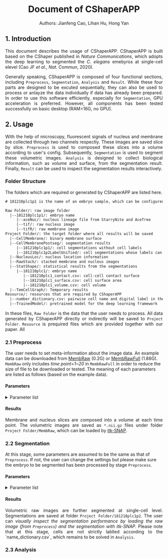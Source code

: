 <h1 align="center">Document of CShaperAPP</h1>


<p align="center">Authors: Jianfeng Cao, Lihan Hu, Hong Yan</p>

<h2>
  1. Introduction
</h2>
<p align="justify">This document describes the usage of CShaperAPP. CShaperAPP is built based on the CShaper published in <I>Nature Communications</I>, which adopts the deep learning to segmented the <I>C. elegans</I> emebyros at single-cell elevel (Cao JF <I>et al.</I>, <I>Nat. Commun</I>, 2020).</p>

<p align="justify">Generally speaking, CShaperAPP is composed of four functional sections, including <code>Preprocess</code>, <code>Segmentation</code>, <code>Analysis</code> and  <code>Result</code>. While these four parts are designed to be excuted sequentially, they can also be used to process or anlayze the data individually if data has already been prepared. In order to use this software efficiently, especially for <code>Segmentation</code>, GPU acceleration is preferred. However, all components has been tested successfully on basic desktop (RAM=16G, no GPU).</p>

<h2>2. Usage</h2>
<p align="justify">With the help of microscopy, fluorescent signals of nucleus and membrane are collected through two channels respectly. These images are saved slice by slice. <code>Preprocess</code> is used to composed these slices into a volume according to user's config. Subsequently, <code>Segmentation</code> is used to segment these volumetric images. <code>Analysis</code> is designed to collect biological information, such as volume and surface, from the segmentation result. Finally, <code>Result</code> can be used to inspect the segmentation results interactively.</p>

<h3>Folder Structure</h3>

The folders which are required or generated by CShaperAPP are listed here. 

```html
# 181210plc1p1 is the name of an embryo sample, which can be configured.

Raw Folder/: raw image folder
  |--181210plc1p1/: embryo name
     |--aceNuc/: nucleus lineage file from StarryNite and AceTree
     |--tif/: raw nucleus image
     |--tifR/: raw membrane image
Project Folder/: the target folder where all results will be saved
  |--CellMembrane/: binary membrane surface
  |--CellMembranePostseg/: segmentation results
     |--181210plc1p1/: cell segmentations without cell labels
     |--181210plc1p2LabelUnified/: cell segmentations whose labels can be queried
  |--NucleusLoc/: nucleus location information
  |--RawStack/: stacked membrane and nucleus images
  |--StatShape/: statistical results from the segmentations
     |--181210plc1/: embryo name
        |--181210plc1_contact.csv: cell-cell contact surface
        |--181210plc1_surface.csv: cell surface area
        |--181210plc1_volume.csv: cell volume
  |--TemCellGraph/: Temporary results 
Resource/: resources that are required by CShaperAPP
  |--number_dictionary.csv: pairwise cell name and digital label in the segmentation
  |--TrainedModel/: pretrained model for the deep learning framework
```

<p align="justify">In these files, <code>Raw Folder</code> is the data that the user needs to process. All data generated by CShaperAPP directly or indirectly will be saved to <code>Project Folder</code>. <code>Resource</code> is prequired files which are provided together with our paper. All </p>

<h3>2.1 Preprocess</h3>

<p style="align: justify">The user needs to set meta-information about the image data. An example data can be downloaded from <a href="https://portland-my.sharepoint.com/:u:/g/personal/jfcao3-c_my_cityu_edu_hk/EdOYHmsTunJFvMzX1hhh24ABleMOoSRexF9Dr_eUbYvBjw?e=XeEe4u">MembRaw</a> (0.2G) or <a href="https://portland-my.sharepoint.com/:u:/g/personal/jfcao3-c_my_cityu_edu_hk/EXk6zZW8wuJMjFEZQ005rysBOfBheOV253iVdZipIvbvqA?e=2hUUIM">MembRawFull</a> (1.88G). <code>MembRaw</code> only includes <I>time point=1~20</I> in <code>MembRawFull</code> in order to reduce the size of file to be downloaded or tested. The meaning of each parameters are listed as follows (based on the example data).</p>

<h4>Parameters</h4>

<details><summary>Parameter list</summary><div>


<table style="width: 80%">
  <tr>
    <th>Name</th>
    <th>Value</th>
    <th>Example</th>
  </tr>
  <tr>
    <td>Raw Folder</td>
    <td>name of raw data folder</td>
    <td>root/MembRaw</td>
  </tr>
  <tr>
    <td>Embryo Name</td>
    <td>Name of the embryo</td>
    <td>181210plc1p1</td>
  </tr>
  <tr>
    <td>X-Y Resolution</td>
    <td>Intra-slice resolution (&#956m)</td>
    <td>0.09</td>
  </tr>
  <tr>
    <td>Z Resolution</td>
    <td>Inter-slice resolution</td>
    <td>0.42</td>
  </tr>
  <tr>
    <td>Reduce Ratio</td>
    <td>The scale of image to be reduced. Setting this value to be smaller will reduce the time the <code>Segmentation</code> takes, but the resolution will be reduced</td>
    <td>0.3</td>
  <tr>
    <td>Slice Num</td>
    <td>The number of slices at each time point</td>
    <td>68</td>
  </tr>
  <tr>
    <td>Max Time</td>
    <td>The largest time points to be processed (start from t=1)</td>
    <td>100</td>
  </tr>
  <tr>
    <td>Lineage File</td>
    <td>The nucleus lineage file (from StarryNite and AceTree)</td>
    <td>root/MembRaw/181210plc1p1/aceNuc/CD181210plc1p1.csv</td>
  </tr>
  <tr>
    <td>Number Dictionary</td>
    <td>The dictionary used for finding out the cell name according to the segmentation results because only integers as opposed to strings are saved.</td>
    <td>root/Resource/number_dictionary.csv</td>
  </tr>
</table>
</div></details>

<h4>Results</h4>

<p align="justify">Membrane and nucleus slices are composed into a volume at each time point. The volumetric images are saved as <code>*.nii.gz</code> files under folder <code>Project Folder/MembRaw</code>, which can be loaded by <a href="http://www.itksnap.org/pmwiki/pmwiki.php">itk-SNAP</a>.</p>

<h3>2.2 Segmentation</h3>
<p>At this stage, some parameters are assumed to be the same as that of <code>Preprocess</code>. If not, the user can change the settings but please make sure the embryo to be segmented has been processed by stage <code>Preprocess</code>.</p>
<h4>Parameters</h4>
<details>
  <summary>Parameter list</summary><div>
  <table>
    <tr>
      <th>Name</th>
      <th>Value</th>
      <th>Example</th>
    </tr>
    <tr>
      <td>Project Folder</td>
      <td><code>Preprocess</code></td>
      <td><code>Preprocess</code></td>
    </tr>
    <tr>
      <td>Embryo Names</td>
      <td><code>Preprocess</code></td>
      <td><code>Preprocess</code></td>
    </tr>
    <tr>
      <td>Max Time<td>
      <td><code>Preprocess</code></td>
      <td><code>Preprocess</code></td>
    </tr>
    <tr>
      <td>Batch Size</td>
      <td>The number of images to be computed in parallel. The value should be set based on your computer resources (i.e. GPU).</td>
      <td>1</td>
    </tr>
    <tr>
      <td>Use Lineage</td>
      <td>Three cases: no lineage; after segmentation (used in CShaper, cell cavity can be detected); before segmentation (nuclei are used as seeds in watershed segmentation, so cell cavity cannot be detected)</td>
      <td>After Lineage</td>
    </tr>
    <tr>
      <td>Model File</td>
      <td>The file of pretrained model</td>
      <td>root/Resource/TrainedModel/DMapNet_pub_5000.ckpt</td>
    </tr>
  </table>
  </div>
</details>

<h4>Results</h4>

<p align="justify">Volumetric raw images are further segmented at single-cell level. Segmentations are saved at folder <code>Project Folder/181210plc1p2</code>. The user can <I>visually inspect the segmentation performance by loading the raw image (from <code>Preprocess</code>) and the segmentation with itk-SNAP</I>. Please note that at this stage, cells are not strictly lablled according to the `name_dictionary.csv`, which remains to be solved in <code>Analysis</code>.</p>

<h3>2.3 Analysis</h3>


